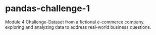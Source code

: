 # pandas-challenge-1
Module 4 Challenge-Dataset from a fictional e-commerce company, exploring and analyzing data to address real-world business questions.
